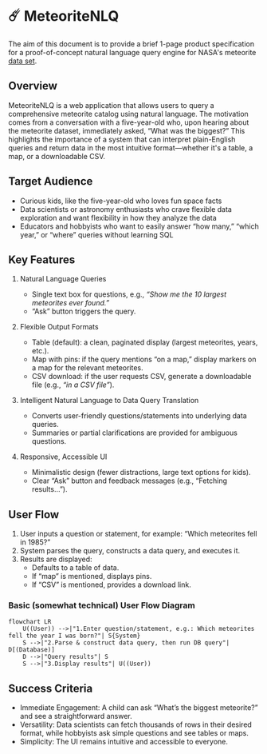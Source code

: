 # ☄️ MeteoriteNLQ

The aim of this document is to provide a brief 1-page product specification for a proof-of-concept natural language query engine for NASA's meteorite [data set](https://data.nasa.gov/Space-Science/Meteorite-Landings/gh4g-9sfh/about_data).

## Overview
MeteoriteNLQ is a web application that allows users to query a comprehensive meteorite catalog using natural language. The motivation comes from a conversation with a five-year-old who, upon hearing about the meteorite dataset, immediately asked, “What was the biggest?” This highlights the importance of a system that can interpret plain-English queries and return data in the most intuitive format—whether it's a table, a map, or a downloadable CSV.

## Target Audience
- Curious kids, like the five-year-old who loves fun space facts
- Data scientists or astronomy enthusiasts who crave flexible data exploration and want flexibility in how they analyze the data
- Educators and hobbyists who want to easily answer “how many,” “which year,” or “where” queries without learning SQL

## Key Features
1. Natural Language Queries
   - Single text box for questions, e.g., _“Show me the 10 largest meteorites ever found.”_  
   - “Ask” button triggers the query.

2. Flexible Output Formats  
   - Table (default): a clean, paginated display (largest meteorites, years, etc.).  
   - Map with pins: if the query mentions “on a map,” display markers on a map for the relevant meteorites.  
   - CSV download: if the user requests CSV, generate a downloadable file (e.g., _“in a CSV file”_).

3. Intelligent Natural Language to Data Query Translation
   - Converts user-friendly questions/statements into underlying data queries.  
   - Summaries or partial clarifications are provided for ambiguous questions.

4. Responsive, Accessible UI
   - Minimalistic design (fewer distractions, large text options for kids).  
   - Clear “Ask” button and feedback messages (e.g., “Fetching results…”).

## User Flow
1. User inputs a question or statement, for example: “Which meteorites fell in 1985?”
2. System parses the query, constructs a data query, and executes it.
3. Results are displayed:
   - Defaults to a table of data.  
   - If “map” is mentioned, displays pins.  
   - If “CSV” is mentioned, provides a download link.

### Basic (somewhat technical) User Flow Diagram
```mermaid
flowchart LR
    U((User)) -->|"1.Enter question/statement, e.g.: Which meteorites fell the year I was born?"| S{System}
    S -->|"2.Parse & construct data query, then run DB query"| D[(Database)]
    D -->|"Query results"| S
    S -->|"3.Display results"| U((User))
```

## Success Criteria
- Immediate Engagement: A child can ask “What’s the biggest meteorite?” and see a straightforward answer.
- Versatility: Data scientists can fetch thousands of rows in their desired format, while hobbyists ask simple questions and see tables or maps.
- Simplicity: The UI remains intuitive and accessible to everyone.